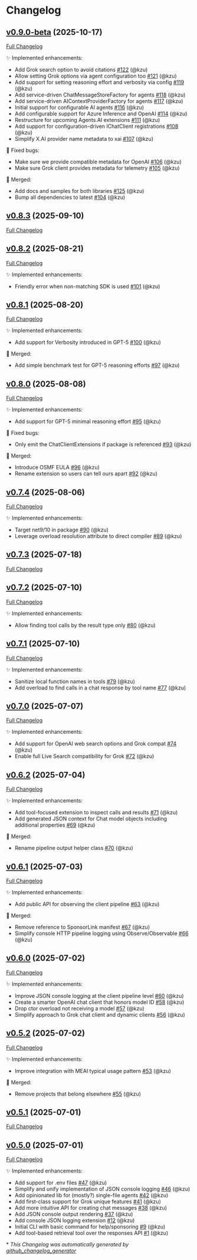 # Changelog

## [v0.9.0-beta](https://github.com/devlooped/AI/tree/v0.9.0-beta) (2025-10-17)

[Full Changelog](https://github.com/devlooped/AI/compare/v0.8.3...v0.9.0-beta)

:sparkles: Implemented enhancements:

- Add Grok search option to avoid citations [\#122](https://github.com/devlooped/AI/pull/122) (@kzu)
- Allow setting Grok options via agent configuration too [\#121](https://github.com/devlooped/AI/pull/121) (@kzu)
- Add support for setting reasoning effort and verbosity via config [\#119](https://github.com/devlooped/AI/pull/119) (@kzu)
- Add service-driven ChatMessageStoreFactory for agents [\#118](https://github.com/devlooped/AI/pull/118) (@kzu)
- Add service-driven AIContextProviderFactory for agents [\#117](https://github.com/devlooped/AI/pull/117) (@kzu)
- Initial support for configurable AI agents [\#116](https://github.com/devlooped/AI/pull/116) (@kzu)
- Add configurable support for Azure Inference and OpenAI [\#114](https://github.com/devlooped/AI/pull/114) (@kzu)
- Restructure for upcoming Agents.AI extensions [\#111](https://github.com/devlooped/AI/pull/111) (@kzu)
- Add support for configuration-driven IChatClient registrations [\#108](https://github.com/devlooped/AI/pull/108) (@kzu)
- Simplify X.AI provider name metadata to xai [\#107](https://github.com/devlooped/AI/pull/107) (@kzu)

:bug: Fixed bugs:

- Make sure we provide compatible metadata for OpenAI [\#106](https://github.com/devlooped/AI/pull/106) (@kzu)
- Make sure Grok client provides metadata for telemetry [\#105](https://github.com/devlooped/AI/pull/105) (@kzu)

:twisted_rightwards_arrows: Merged:

- Add docs and samples for both libraries [\#125](https://github.com/devlooped/AI/pull/125) (@kzu)
- Bump all dependencies to latest [\#104](https://github.com/devlooped/AI/pull/104) (@kzu)

## [v0.8.3](https://github.com/devlooped/AI/tree/v0.8.3) (2025-09-10)

[Full Changelog](https://github.com/devlooped/AI/compare/v0.8.2...v0.8.3)

## [v0.8.2](https://github.com/devlooped/AI/tree/v0.8.2) (2025-08-21)

[Full Changelog](https://github.com/devlooped/AI/compare/v0.8.1...v0.8.2)

:sparkles: Implemented enhancements:

- Friendly error when non-matching SDK is used [\#101](https://github.com/devlooped/AI/pull/101) (@kzu)

## [v0.8.1](https://github.com/devlooped/AI/tree/v0.8.1) (2025-08-20)

[Full Changelog](https://github.com/devlooped/AI/compare/v0.8.0...v0.8.1)

:sparkles: Implemented enhancements:

- Add support for Verbosity introduced in GPT-5 [\#100](https://github.com/devlooped/AI/pull/100) (@kzu)

:twisted_rightwards_arrows: Merged:

- Add simple benchmark test for GPT-5 reasoning efforts [\#97](https://github.com/devlooped/AI/pull/97) (@kzu)

## [v0.8.0](https://github.com/devlooped/AI/tree/v0.8.0) (2025-08-08)

[Full Changelog](https://github.com/devlooped/AI/compare/v0.7.4...v0.8.0)

:sparkles: Implemented enhancements:

- Add support for GPT-5 minimal reasoning effort [\#95](https://github.com/devlooped/AI/pull/95) (@kzu)

:bug: Fixed bugs:

- Only emit the ChatClientExtensions if package is referenced [\#93](https://github.com/devlooped/AI/pull/93) (@kzu)

:twisted_rightwards_arrows: Merged:

- Introduce OSMF EULA [\#96](https://github.com/devlooped/AI/pull/96) (@kzu)
- Rename extension so users can tell ours apart [\#92](https://github.com/devlooped/AI/pull/92) (@kzu)

## [v0.7.4](https://github.com/devlooped/AI/tree/v0.7.4) (2025-08-06)

[Full Changelog](https://github.com/devlooped/AI/compare/v0.7.3...v0.7.4)

:sparkles: Implemented enhancements:

- Target net9/10 in package [\#90](https://github.com/devlooped/AI/pull/90) (@kzu)
- Leverage overload resolution attribute to direct compiler [\#89](https://github.com/devlooped/AI/pull/89) (@kzu)

## [v0.7.3](https://github.com/devlooped/AI/tree/v0.7.3) (2025-07-18)

[Full Changelog](https://github.com/devlooped/AI/compare/v0.7.2...v0.7.3)

## [v0.7.2](https://github.com/devlooped/AI/tree/v0.7.2) (2025-07-10)

[Full Changelog](https://github.com/devlooped/AI/compare/v0.7.1...v0.7.2)

:sparkles: Implemented enhancements:

- Allow finding tool calls by the result type only [\#80](https://github.com/devlooped/AI/pull/80) (@kzu)

## [v0.7.1](https://github.com/devlooped/AI/tree/v0.7.1) (2025-07-10)

[Full Changelog](https://github.com/devlooped/AI/compare/v0.7.0...v0.7.1)

:sparkles: Implemented enhancements:

- Sanitize local function names in tools [\#79](https://github.com/devlooped/AI/pull/79) (@kzu)
- Add overload to find calls in a chat response by tool name [\#77](https://github.com/devlooped/AI/pull/77) (@kzu)

## [v0.7.0](https://github.com/devlooped/AI/tree/v0.7.0) (2025-07-07)

[Full Changelog](https://github.com/devlooped/AI/compare/v0.6.2...v0.7.0)

:sparkles: Implemented enhancements:

- Add support for OpenAI web search options and Grok compat [\#74](https://github.com/devlooped/AI/pull/74) (@kzu)
- Enable full Live Search compatibility for Grok [\#72](https://github.com/devlooped/AI/pull/72) (@kzu)

## [v0.6.2](https://github.com/devlooped/AI/tree/v0.6.2) (2025-07-04)

[Full Changelog](https://github.com/devlooped/AI/compare/v0.6.1...v0.6.2)

:sparkles: Implemented enhancements:

- Add tool-focused extension to inspect calls and results [\#71](https://github.com/devlooped/AI/pull/71) (@kzu)
- Add generated JSON context for Chat model objects including additional properties [\#69](https://github.com/devlooped/AI/pull/69) (@kzu)

:twisted_rightwards_arrows: Merged:

- Rename pipeline output helper class [\#70](https://github.com/devlooped/AI/pull/70) (@kzu)

## [v0.6.1](https://github.com/devlooped/AI/tree/v0.6.1) (2025-07-03)

[Full Changelog](https://github.com/devlooped/AI/compare/v0.6.0...v0.6.1)

:sparkles: Implemented enhancements:

- Add public API for observing the client pipeline [\#63](https://github.com/devlooped/AI/pull/63) (@kzu)

:twisted_rightwards_arrows: Merged:

- Remove reference to SponsorLink manifest [\#67](https://github.com/devlooped/AI/pull/67) (@kzu)
- Simplify console HTTP pipeline logging using Observe/Observable [\#66](https://github.com/devlooped/AI/pull/66) (@kzu)

## [v0.6.0](https://github.com/devlooped/AI/tree/v0.6.0) (2025-07-02)

[Full Changelog](https://github.com/devlooped/AI/compare/v0.5.2...v0.6.0)

:sparkles: Implemented enhancements:

- Improve JSON console logging at the client pipeline level [\#60](https://github.com/devlooped/AI/pull/60) (@kzu)
- Create a smarter OpenAI chat client that honors model ID [\#58](https://github.com/devlooped/AI/pull/58) (@kzu)
- Drop ctor overload not receiving a model [\#57](https://github.com/devlooped/AI/pull/57) (@kzu)
- Simplify approach to Grok chat client and dynamic clients [\#56](https://github.com/devlooped/AI/pull/56) (@kzu)

## [v0.5.2](https://github.com/devlooped/AI/tree/v0.5.2) (2025-07-02)

[Full Changelog](https://github.com/devlooped/AI/compare/v0.5.1...v0.5.2)

:sparkles: Implemented enhancements:

- Improve integration with MEAI typical usage pattern [\#53](https://github.com/devlooped/AI/pull/53) (@kzu)

:twisted_rightwards_arrows: Merged:

- Remove projects that belong elsewhere [\#55](https://github.com/devlooped/AI/pull/55) (@kzu)

## [v0.5.1](https://github.com/devlooped/AI/tree/v0.5.1) (2025-07-01)

[Full Changelog](https://github.com/devlooped/AI/compare/v0.5.0...v0.5.1)

## [v0.5.0](https://github.com/devlooped/AI/tree/v0.5.0) (2025-07-01)

[Full Changelog](https://github.com/devlooped/AI/compare/21a457cb50d98c69eda4e62bad971e766f2ec2b6...v0.5.0)

:sparkles: Implemented enhancements:

- Add support for .env files [\#47](https://github.com/devlooped/AI/pull/47) (@kzu)
- Simplify and unify implementation of JSON console logging [\#46](https://github.com/devlooped/AI/pull/46) (@kzu)
- Add opinionated lib for \(mostly?\) single-file agents [\#42](https://github.com/devlooped/AI/pull/42) (@kzu)
- Add first-class support for Grok unique features [\#41](https://github.com/devlooped/AI/pull/41) (@kzu)
- Add more intuitive API for creating chat messages [\#38](https://github.com/devlooped/AI/pull/38) (@kzu)
- Add JSON console output rendering [\#37](https://github.com/devlooped/AI/pull/37) (@kzu)
- Add console JSON logging extension [\#12](https://github.com/devlooped/AI/pull/12) (@kzu)
- Initial CLI with basic command for help/sponsoring [\#9](https://github.com/devlooped/AI/pull/9) (@kzu)
- Add tool-based retrieval tool over the responses API [\#1](https://github.com/devlooped/AI/pull/1) (@kzu)



\* *This Changelog was automatically generated by [github_changelog_generator](https://github.com/github-changelog-generator/github-changelog-generator)*
